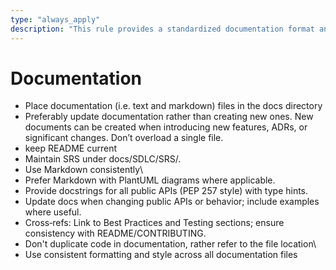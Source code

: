```yaml
---
type: "always_apply"
description: "This rule provides a standardized documentation format and policy for all projects."
---
```


# Documentation

- Place documentation (i.e. text and markdown) files in the docs directory
- Preferably update documentation rather than creating new ones. New documents can be created when introducing new features, ADRs, or significant changes. Don’t
  overload a single file.
- keep README current
- Maintain SRS under docs/SDLC/SRS/.
- Use Markdown consistently\
- Prefer Markdown with PlantUML diagrams where applicable.
- Provide docstrings for all public APIs (PEP 257 style) with type hints.
- Update docs when changing public APIs or behavior; include examples where useful.
- Cross‑refs: Link to Best Practices and Testing sections; ensure consistency with README/CONTRIBUTING.
- Don't duplicate code in documentation, rather refer to the file location\
- Use consistent formatting and style across all documentation files